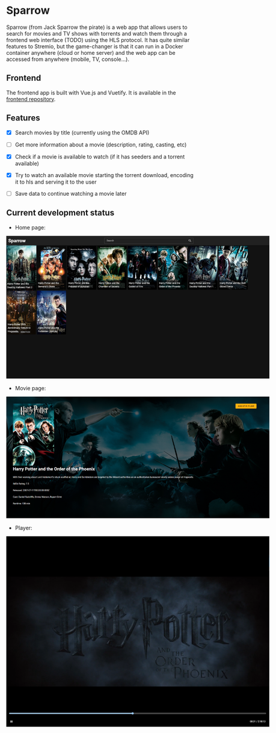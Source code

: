 # Sparrow


Sparrow (from Jack Sparrow the pirate) is a web app that allows users to search for movies and TV shows with torrents and watch them through a frontend web interface (TODO) using the HLS protocol. It has quite similar features to Stremio, but the game-changer is that it can run in a Docker container anywhere (cloud or home server) and the web app can be accessed from anywhere (mobile, TV, console...).


## Frontend

The frontend app is built with Vue.js and Vuetify. It is available in the [frontend repository](https://github.com/cabraljv/sparrow-frontend).


## Features
- [x] Search movies by title (currently using the OMDB API)
- [ ] Get more information about a movie (description, rating, casting, etc)
- [x] Check if a movie is available to watch (if it has seeders and a torrent available)
- [x] Try to watch an available movie starting the torrent download, encoding it to hls and serving it to the user
- [ ] Save data to continue watching a movie later



## Current development status
- Home page:

<img src="docs/homepage.png" alt="Home page" style="max-width: 700px;" />

- Movie page:

<img src="docs/moviepage.png" alt="Movie page" style="max-width: 700px" />

- Player:

<img src="docs/player.png" alt="Player" style="max-width: 700px" />
